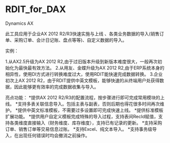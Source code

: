 # RDIT_for_DAX
Dynamics AX


此工具应用于企业AX 2012 R2/R3快速实施与上线 、各类业务数据的导入(销售订单、采购订单、会计日记账、盘点等等)、自定义数据的导入。

实例：

1.从AX2.5升级为AX 2012 R2,由于过旧版本升级到新版本难度很大，一般再次初始化为最快最有效方法。
2.从用友、金蝶升级为AX 2012 R2,由于ERP系统本身的相异性，使用DI方式进行转换难度过大，使用RDIT能快速完成数据转换。
3.企业初次上AX 2012 R2，由于RDIT提供中英文模板，能够快速的从终端用户处获得数据，因此能够更有效率的完成数据收集与导入。

亮点功能：
*提供AX 2012 R2/R3的配置流程，按步骤进行即可完成常用模块的上线。
*支持多表关联信息导入。包括主表与副表，否则后期也得花很多时间再次维护。
*提供中英文标准模板，不需要过多设置即可完成快速上线。
*提供标准模板扩展功能。
*提供用户自定义模板完成特殊的导入过程，支持表间RecId赋值，支持各类维度直接输入（财务维度、库存维度），支持已有记录的更新。
*支持采购订单、销售订单等交易信息过账。
*支持Excel、纯文本导入。
*支持事务级导入，在出现任何错误时均会撤消之前操作。
